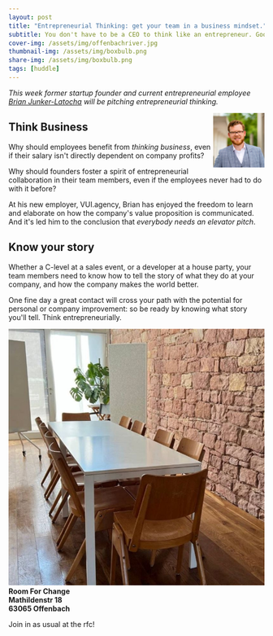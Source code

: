 ```yaml
---
layout: post
title: "Entrepreneurial Thinking: get your team in a business mindset."
subtitle: You don't have to be a CEO to think like an entrepreneur. Good teams are chock full of 'em.
cover-img: /assets/img/offenbachriver.jpg
thumbnail-img: /assets/img/boxbulb.png
share-img: /assets/img/boxbulb.png
tags: [huddle]
---
```


_This week former startup founder and current entrepreneurial employee [Brian Junker-Latocha](https://www.linkedin.com/in/Junker-Latocha) will be pitching entrepreneurial thinking._

<img src="/assets/img/brianSmall.jpg" width="20%" align="right">

## Think Business
Why should employees benefit from _thinking business_, even if their salary isn't directly dependent on company profits?

Why should founders foster a spirit of entrepreneurial collaboration in their team members, even if the employees never had to do with it before?

At his new employer, VUI.agency, Brian has enjoyed the freedom to learn and elaborate on how the company's value proposition is communicated. And it's led him to the conclusion that _everybody needs an elevator pitch_.

## Know your story
Whether a C-level at a sales event, or a developer at a house party, your team members need to know how to tell the story of what they do at your company, and how the company makes the world better. 

One fine day a great contact will cross your path with the potential for personal or company improvement: so be ready by knowing what story you'll tell. Think entrepreneurially.

![](/assets/img/rfc.jpg)
__Room For Change__  
__Mathildenstr 18__  
__63065 Offenbach__  

Join in as usual at the rfc!
